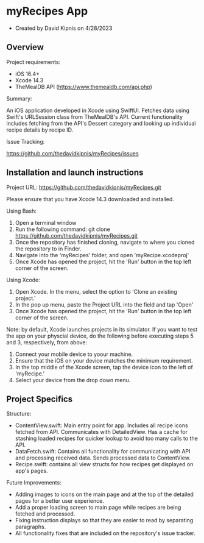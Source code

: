 # myRecipes App

- Created by David Kipnis on 4/28/2023

## Overview

Project requirements:

- iOS 16.4+
- Xcode 14.3
- TheMealDB API (https://www.themealdb.com/api.php)

Summary: 

An iOS application developed in Xcode using SwiftUI. Fetches data using Swift's URLSession class from TheMealDB's API. Current functionality includes fetching from the API's Dessert category and looking up individual recipe details by recipe ID. 

Issue Tracking:

https://github.com/thedavidkipnis/myRecipes/issues

## Installation and launch instructions

Project URL: https://github.com/thedavidkipnis/myRecipes.git

Please ensure that you have Xcode 14.3 downloaded and installed.

Using Bash:

1) Open a terminal window
2) Run the following command: git clone https://github.com/thedavidkipnis/myRecipes.git
3) Once the repository has finished cloning, navigate to where you cloned the repository to in Finder.
4) Navigate into the 'myRecipes' folder, and open 'myRecipe.xcodeproj'
5) Once Xcode has opened the project, hit the 'Run' button in the top left corner of the screen.

Using Xcode:

1) Open Xcode. In the menu, select the option to 'Clone an existing project.'
2) In the pop up menu, paste the Project URL into the field and tap 'Open'
3) Once Xcode has opened the project, hit the 'Run' button in the top left corner of the screen. 

Note: by default, Xcode launches projects in its simulator. If you want to test the app on your physcial device, do the following before executing steps 5 and 3, respectively, from above:

1) Connect your mobile device to yoour machine.
2) Ensure that the iOS on your device matches the minimum requirement.
3) In the top middle of the Xcode screen, tap the device icon to the left of 'myRecipe.'
4) Select your device from the drop down menu.

## Project Specifics

Structure:

- ContentView.swift: Main entry point for app. Includes all recipe icons fetched from API. Communicates with DetailedView. Has a cache for stashing loaded recipes for quicker lookup to avoid too many calls to the API.
- DataFetch.swift: Contains all functionality for communicating with API and processing received data. Sends processed data to ContentView.
- Recipe.swift: contains all view structs for how recipes get displayed on app's pages. 

Future Improvements:

- Adding images to icons on the main page and at the top of the detailed pages for a better user experience.
- Add a proper loading screen to main page while recipes are being fetched and processed.
- Fixing instruction displays so that they are easier to read by separating paragraphs. 
- All functionality fixes that are included on the repository's issue tracker.
